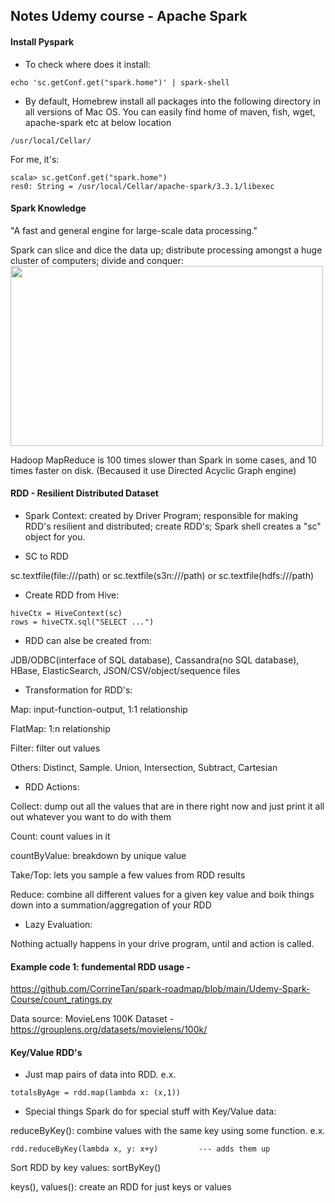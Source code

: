 ## Notes Udemy course - Apache Spark

#### Install Pyspark
- To check where does it install:
```
echo 'sc.getConf.get("spark.home")' | spark-shell
```

- By default, Homebrew install all packages into the following directory in all versions of Mac OS. You can easily find home of maven, fish, wget, apache-spark etc at below location
```
/usr/local/Cellar/
```
For me, it's:
```
scala> sc.getConf.get("spark.home")
res0: String = /usr/local/Cellar/apache-spark/3.3.1/libexec
```

#### Spark Knowledge
"A fast and general engine for large-scale data processing."

Spark can slice and dice the data up; distribute processing amongst a huge cluster of computers; divide and conquer:
<img src="https://github.com/CorrineTan/spark-roadmap/blob/main/Images/spark_high_level.png" height="288" width="500">

Hadoop MapReduce is 100 times slower than Spark in some cases, and 10 times faster on disk. (Becaused it use Directed Acyclic Graph engine)

#### RDD - Resilient Distributed Dataset
- Spark Context: created by Driver Program; responsible for making RDD's resilient and distributed; create RDD's; Spark shell creates a "sc" object for you.

- SC to RDD

sc.textfile(file:///path) or sc.textfile(s3n:///path) or sc.textfile(hdfs:///path)

- Create RDD from Hive: 
```
hiveCtx = HiveContext(sc) 
rows = hiveCTX.sql("SELECT ...")
```
- RDD can alse be created from: 

JDB/ODBC(interface of SQL database), Cassandra(no SQL database), HBase, ElasticSearch, JSON/CSV/object/sequence files

- Transformation for RDD's:

Map: input-function-output, 1:1 relationship

FlatMap: 1:n relationship

Filter: filter out values

Others: Distinct, Sample. Union, Intersection, Subtract, Cartesian

- RDD Actions:

Collect: dump out all the values that are in there right now and just print it all out whatever you want to do with them

Count: count values in it

countByValue: breakdown by unique value

Take/Top: lets you sample a few values from RDD results

Reduce: combine all different values for a given key value and boik things down into a summation/aggregation of your RDD

- Lazy Evaluation:

Nothing actually happens in your drive program, until and action is called.

#### Example code 1: fundemental RDD usage - 
https://github.com/CorrineTan/spark-roadmap/blob/main/Udemy-Spark-Course/count_ratings.py

Data source:  MovieLens 100K Dataset  - https://grouplens.org/datasets/movielens/100k/

#### Key/Value RDD's
- Just map pairs of data into RDD. e.x.
```
totalsByAge = rdd.map(lambda x: (x,1))
```

- Special things Spark do for special stuff with Key/Value data:

reduceByKey(): combine values with the same key using some function. e.x.
```
rdd.reduceByKey(lambda x, y: x+y)         --- adds them up
```

Sort RDD by key values: sortByKey()

keys(), values(): create an RDD for just keys or values
